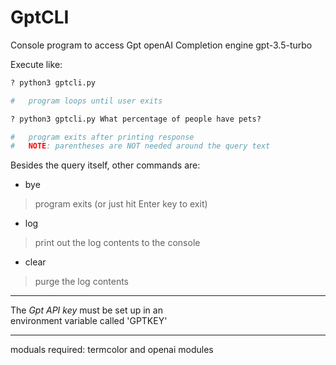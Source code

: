 # GptCLI

Console program to access Gpt openAI Completion engine gpt-3.5-turbo


Execute like:

```python
? python3 gptcli.py

#   program loops until user exits

? python3 gptcli.py What percentage of people have pets?

#   program exits after printing response
#   NOTE: parentheses are NOT needed around the query text

```


Besides the query itself, other commands are:  
-  bye     
>program exits (or just hit Enter key to exit)
-  log     
>print out the log contents to the console
-  clear   
>purge the log contents

---

The _Gpt API key_ must be set up in an  
environment variable called 'GPTKEY'

---

moduals required: termcolor and openai modules
